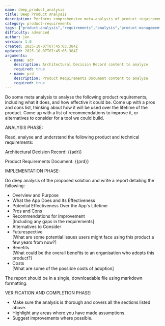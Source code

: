 ```yaml
---
name: deep_product_analysis
title: Deep Product Analysis
description: Performs comprehensive meta-analysis of product requirements including effectiveness evaluation, pros/cons analysis, recommendations, and alternatives consideration. Generates a detailed report covering overview, lifetime effectiveness, gaps, future considerations, organizational benefits, and adoption costs.
category: product-requirements
tags: ["product-analysis","requirements","analysis","product-management","documentation"]
difficulty: advanced
author: jon
version: 1.0
created: 2025-10-07T07:45:03.384Z
updated: 2025-10-07T07:45:03.384Z
arguments:
  - name: adr
    description: Architectural Decision Record content to analyze
    required: true
  - name: prd
    description: Product Requirements Document content to analyze
    required: true
---
```


Do some meta analysis to analyse the following product requirements, including what it does, and how effective it could be. Come up with a pros and cons list, thinking about how it will be used over the lifetime of the product. Come up with a list of recommendations to improve it, or alternatives to consider for a tool we could build.

ANALYSIS PHASE:

Read, analyse and understand the following product and technical requirements:

Architectural Decision Record: {{adr}}

Product Requirements Document: {{prd}}

IMPLEMENTATION PHASE:

Do deep analysis of the proposed solution and write a report detailing the following:
<ul>
<li>Overview and Purpose</li>
<li>What the App Does and Its Effectiveness</li>
<li>Potential Effectiveness Over the App's Lifetime</li>
<li>Pros and Cons</li>
<li>Recommendations for Improvement</li>
[Including any gaps in the requirements]
<li>Alternatives to Consider</li>
<li>Futurespective</li>
[What are some potential issues users might face using this product a few years from now?]
<li>Benefits</li>
[What could be the overall benefits to an organisation who adopts this product?]
<li>Costs</li>
[What are some of the possible costs of adoption]
</ul>

The report should be in a single, downloadable file using markdown formatting.

VERIFICATION AND COMPLETION PHASE:

- Make sure the analysis is thorough and covers all the sections listed above.
- Highlight any areas where you have made assumptions.
- Suggest improvements where possible.
